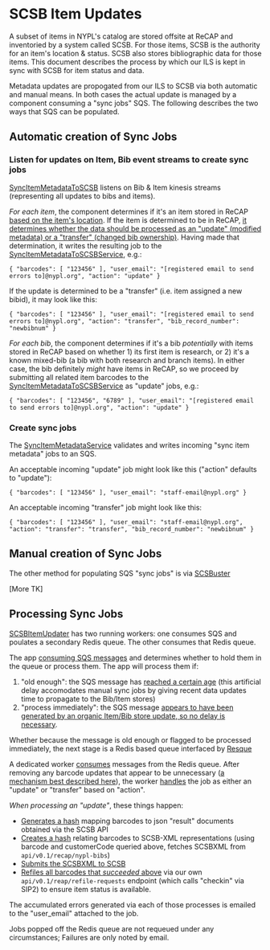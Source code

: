 # SCSB Item Updates

A subset of items in NYPL's catalog are stored offsite at ReCAP and inventoried by a system called SCSB. For those items, SCSB is the authority for an item's location & status. SCSB also stores bibliographic data for those items. This document describes the process by which our ILS is kept in sync with SCSB for item status and data.

Metadata updates are propogated from our ILS to SCSB via both automatic and manual means. In both cases the actual update is managed by a component consuming a "sync jobs" SQS. The following describes the two ways that SQS can be populated.

## Automatic creation of Sync Jobs

### Listen for updates on Item, Bib event streams to create sync jobs

[SyncItemMetadataToSCSB](https://github.com/NYPL/sync-item-metadata-to-scsb-listener) listens on Bib & Item kinesis streams (representing all updates to bibs and items).

*For each item*, the component determines if it's an item stored in ReCAP [based on the item's location](https://github.com/NYPL/sync-item-metadata-to-scsb-listener/blob/0c7470aa39cd4c53313c3d70fa074f5688f4c34c/lib/item_handler.rb#L8). If the item is determined to be in ReCAP, [it determines whether the data should be processed as an "update" (modified metadata) or a "transfer" (changed bib ownership)](https://github.com/NYPL/sync-item-metadata-to-scsb-listener/blob/0c7470aa39cd4c53313c3d70fa074f5688f4c34c/lib/item_handler.rb#L54-L57). Having made that determination, it writes the resulting job to the [SyncItemMetadataToSCSBService](https://github.com/NYPL/sync-item-metadata-to-scsb-service/), e.g.:

```
{ "barcodes": [ "123456" ], "user_email": "[registered email to send errors to]@nypl.org", "action": "update" }
```

If the update is determined to be a "transfer" (i.e. item assigned a new bibid), it may look like this:

```
{ "barcodes": [ "123456" ], "user_email": "[registered email to send errors to]@nypl.org", "action": "transfer", "bib_record_number": "newbibnum" }
```

*For each bib*, the component determines if it's a bib _potentially_ with items stored in ReCAP based on whether 1) its first item is research, or 2) it's a known mixed-bib (a bib with both research and branch items). In either case, the bib definitely *might* have items in ReCAP, so we proceed by submitting all related item barcodes to the [SyncItemMetadataToSCSBService](https://github.com/NYPL/sync-item-metadata-to-scsb-service/) as "update" jobs, e.g.:

```
{ "barcodes": [ "123456", "6789" ], "user_email": "[registered email to send errors to]@nypl.org", "action": "update" }
```

### Create sync jobs

The [SyncItemMetadataService](https://github.com/NYPL/sync-item-metadata-to-scsb-service/) validates and writes incoming "sync item metadata" jobs to an SQS.

An acceptable incoming "update" job might look like this ("action" defaults to "update"):

```
{ "barcodes": [ "123456" ], "user_email": "staff-email@nypl.org" }
```

An acceptable incoming "transfer" job might look like this:

```
{ "barcodes": [ "123456" ], "user_email": "staff-email@nypl.org", "action": "transfer": "transfer", "bib_record_number": "newbibnum" }
```

## Manual creation of Sync Jobs

The other method for populating SQS "sync jobs" is via [SCSBuster](https://github.com/NYPL/scsbuster)

[More TK]

## Processing Sync Jobs

[SCSBItemUpdater](https://github.com/NYPL-discovery/scsb_item_updater) has two running workers: one consumes SQS and poulates a secondary Redis queue. The other consumes that Redis queue.

The app [consuming SQS messages](https://github.com/NYPL-discovery/scsb_item_updater/blob/0e26f566f29afc146510edaf5ceece2b5bcbe381/dequeue_from_sqs.rb#L19-L24) and determines whether to hold them in the queue or process them. The app will process them if:
1. "old enough": the SQS message has [reached a certain age](https://github.com/NYPL-discovery/scsb_item_updater/blob/0e26f566f29afc146510edaf5ceece2b5bcbe381/lib/sqs_message_handler.rb#L52) (this artificial delay accomodates manual sync jobs by giving recent data updates time to propagate to the Bib/Item stores)
2. "process immediately": the SQS message [appears to have been generated by an organic Item/Bib store update, so no delay is necessary](https://github.com/NYPL-discovery/scsb_item_updater/blob/0e26f566f29afc146510edaf5ceece2b5bcbe381/lib/sqs_message_handler.rb#L46).

Whether because the message is old enough or flagged to be processed immediately, the next stage is a Redis based queue interfaced by [Resque](https://github.com/resque/resque)

A dedicated worker [consumes](https://github.com/NYPL-discovery/scsb_item_updater/blob/0e26f566f29afc146510edaf5ceece2b5bcbe381/lib/jobs/process_resque_message.rb#L10) messages from the Redis queue. After removing any barcode updates that appear to be unnecessary ([a mechanism best described here](https://github.com/NYPL-discovery/scsb_item_updater/blob/master/lib/jobs/process_resque_message.rb#L31-L67)), the worker [handles](https://github.com/NYPL-discovery/scsb_item_updater/blob/0e26f566f29afc146510edaf5ceece2b5bcbe381/lib/resque_message_handler.rb#L11) the job as either an "update" or "transfer" based on "action".

*When processing an "update"*, these things happen:

 * [Generates a hash](https://github.com/NYPL-discovery/scsb_item_updater/blob/master/lib/resque_message_handler.rb#L77) mapping barcodes to json "result" documents obtained via the SCSB API
 * [Creates a hash](https://github.com/NYPL-discovery/scsb_item_updater/blob/0e26f566f29afc146510edaf5ceece2b5bcbe381/lib/resque_message_handler.rb#L84) relating barcodes to SCSB-XML representations (using barcode and customerCode queried above, fetches SCSBXML from `api/v0.1/recap/nypl-bibs`)
 * [Submits the SCSBXML to SCSB](https://github.com/NYPL-discovery/scsb_item_updater/blob/0e26f566f29afc146510edaf5ceece2b5bcbe381/lib/resque_message_handler.rb#L91)
 * [Refiles all barcodes that *succeeded* above](https://github.com/NYPL-discovery/scsb_item_updater/blob/0e26f566f29afc146510edaf5ceece2b5bcbe381/lib/resque_message_handler.rb#L96) via our own `api/v0.1/reap/refile-requests` endpoint (which calls "checkin" via SIP2) to ensure item status is available.

The accumulated errors generated via each of those processes is emailed to the "user_email" attached to the job.

Jobs popped off the Redis queue are not requeued under any circumstances; Failures are only noted by email.
